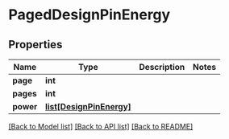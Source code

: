 # PagedDesignPinEnergy

## Properties
Name | Type | Description | Notes
------------ | ------------- | ------------- | -------------
**page** | **int** |  | 
**pages** | **int** |  | 
**power** | [**list[DesignPinEnergy]**](DesignPinEnergy.md) |  | 

[[Back to Model list]](../README.md#documentation-for-models) [[Back to API list]](../README.md#documentation-for-api-endpoints) [[Back to README]](../README.md)


